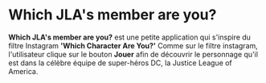 # Which JLA's member are you?

**Which JLA's member are you?** est une petite application qui s'inspire du filtre Instagram **'Which Character Are You?'**
Comme sur le filtre instagram, l'utilisateur clique sur le bouton **Jouer** afin de découvrir le personnage qu'il est dans la célèbre équipe de super-héros DC, la Justice League of America.

